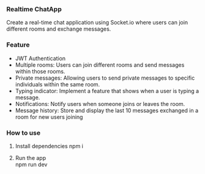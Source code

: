 ### Realtime ChatApp
Create a real-time chat application using Socket.io where users can join different rooms and
exchange messages.

### Feature
- JWT Authentication
- Multiple rooms: Users can join different rooms and send messages within those rooms.
- Private messages: Allowing users to send private messages to specific individuals within the same room.
- Typing indicator: Implement a feature that shows when a user is typing a message.
- Notifications: Notify users when someone joins or leaves the room.
- Message history: Store and display the last 10 messages exchanged in a room for new users joining

### How to use
1. Install dependencies
    npm i

2. Run the app   
    npm run dev
